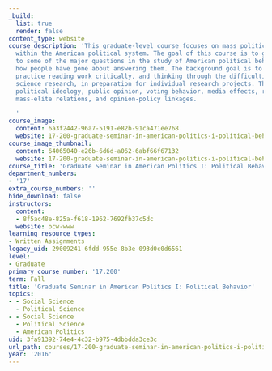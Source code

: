 ```yaml
---
_build:
  list: true
  render: false
content_type: website
course_description: 'This graduate-level course focuses on mass political behavior
  within the American political system. The goal of this course is to give an introduction
  to some of the major questions in the study of American political behavior, and
  how people have gone about answering them. The background goal is to help students
  practice reading work critically, and thinking through the difficulties of social
  science research, in preparation for individual research projects. The course examines
  political ideology, public opinion, voting behavior, media effects, racial attitudes,
  mass-elite relations, and opinion-policy linkages.

  '
course_image:
  content: 6a3f2442-96a7-5191-e82b-91ca471ee768
  website: 17-200-graduate-seminar-in-american-politics-i-political-behavior-fall-2016
course_image_thumbnail:
  content: 64065040-e26b-6d6d-a062-6abf66f67132
  website: 17-200-graduate-seminar-in-american-politics-i-political-behavior-fall-2016
course_title: 'Graduate Seminar in American Politics I: Political Behavior'
department_numbers:
- '17'
extra_course_numbers: ''
hide_download: false
instructors:
  content:
  - 8f5ac48e-825a-f618-1962-7692fb37c5dc
  website: ocw-www
learning_resource_types:
- Written Assignments
legacy_uid: 29009241-6fdd-955e-8b3e-093d0c0d6561
level:
- Graduate
primary_course_number: '17.200'
term: Fall
title: 'Graduate Seminar in American Politics I: Political Behavior'
topics:
- - Social Science
  - Political Science
- - Social Science
  - Political Science
  - American Politics
uid: 3fa91392-74e4-4c32-b975-4dbbdda3ce3c
url_path: courses/17-200-graduate-seminar-in-american-politics-i-political-behavior-fall-2016
year: '2016'
---
```

